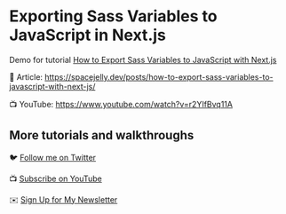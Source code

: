 # Exporting Sass Variables to JavaScript in Next.js

Demo for tutorial [How to Export Sass Variables to JavaScript with Next.js](https://www.youtube.com/watch?v=r2YIfBvq11A)

📝 Article: https://spacejelly.dev/posts/how-to-export-sass-variables-to-javascript-with-next-js/

📺 YouTube: https://www.youtube.com/watch?v=r2YIfBvq11A

## More tutorials and walkthroughs

🐦 [Follow me on Twitter](https://twitter.com/colbyfayock)

📺 [Subscribe on YouTube](https://www.youtube.com/colbyfayock)

✉️ [Sign Up for My Newsletter](https://colbyfayock.com/newsletter)
